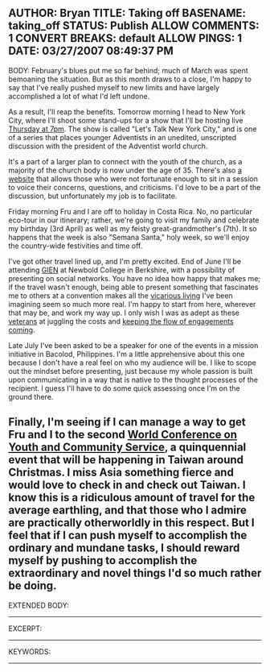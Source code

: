 AUTHOR: Bryan
TITLE: Taking off
BASENAME: taking_off
STATUS: Publish
ALLOW COMMENTS: 1
CONVERT BREAKS: __default__
ALLOW PINGS: 1
DATE: 03/27/2007 08:49:37 PM
-----
BODY:
February's blues put me so far behind; much of March was spent bemoaning the situation. But as this month draws to a close, I'm happy to say that I've really pushed myself to new limits and have largely accomplished a lot of what I'd left undone. 

As a result, I'll reap the benefits. Tomorrow morning I head to New York City, where I'll shoot some stand-ups for a show that I'll be hosting live <a href="http://hopetv.org/article.php?id=4">Thursday at 7pm</a>. The show is called "Let's Talk New York City," and is one of a series that places younger Adventists in an unedited, unscripted discussion with the president of the Adventist world church. 

It's a part of a larger plan to connect with the youth of the church, as a majority of the church body is now under the age of 35. There's also <a href="http://letstalk.adventist.org/">a website</a> that allows those who were not fortunate enough to sit in a session to voice their concerns, questions, and criticisms. I'd love to be a part of the discussion, but unfortunately my job is to facilitate.

Friday morning Fru and I are off to holiday in Costa Rica. No, no particular eco-tour in our itinerary; rather, we're going to visit my family and celebrate my birthday (3rd April) as well as my feisty great-grandmother's (7th). It so happens that the week is also "Semana Santa," holy week, so we'll enjoy the country-wide festivities and time off. 

I've got other travel lined up, and I'm pretty excited. End of June I'll be attending <a href="http://gien.adventist.org/forum2007/index.html">GIEN</a> at  Newbold College in Berkshire, with a possibility of presenting on social networks. You have no idea how happy that makes me; if the travel wasn't enough, being able to present something that fascinates me to others at a convention makes all the <a href="http://www.janchipchase.com/publications">vicarious living</a> I've been imagining seem so much more real. I'm happy to start from here, wherever that may be, and work my way up. I only wish I was as adept as these <a href="http://www.guykawasaki.com/speaking/index.shtml">veterans</a> at juggling the costs and <a href="http://joiwiki.ito.com/joiwiki/index.cgi?joi_s_travel">keeping the flow of engagements coming</a>. 

Late July I've been asked to be a speaker for one of the events in a mission initiative in Bacolod, Philippines. I'm a little apprehensive about this one because I don't have a real feel on who my audience will be. I like to scope out the mindset before presenting, just because my whole passion is built upon communicating in a way that is native to the thought processes of the recipient. l guess I'll have to do some quick assessing once I'm on the ground there.

Finally, I'm seeing if I can manage a way to get Fru and I to the second <a href="http://www.wcycs.org/main/main.asp">World Conference on Youth and Community Service</a>, a quinquennial event that will be happening in Taiwan around Christmas. I miss Asia something fierce and would love to check in and check out Taiwan. I know this is a ridiculous amount of travel for the average earthling, and that those who I admire are practically otherworldly in this respect. But I feel that if I can push myself to accomplish the ordinary and mundane tasks, I should reward myself by pushing to accomplish the extraordinary and novel things I'd so much rather be doing.
-----
EXTENDED BODY:

-----
EXCERPT:

-----
KEYWORDS:

-----


